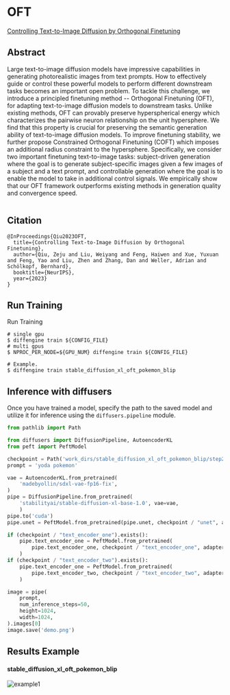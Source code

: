 # OFT

[Controlling Text-to-Image Diffusion by Orthogonal Finetuning](https://arxiv.org/abs/2306.07280)

## Abstract

Large text-to-image diffusion models have impressive capabilities in generating photorealistic images from text prompts. How to effectively guide or control these powerful models to perform different downstream tasks becomes an important open problem. To tackle this challenge, we introduce a principled finetuning method -- Orthogonal Finetuning (OFT), for adapting text-to-image diffusion models to downstream tasks. Unlike existing methods, OFT can provably preserve hyperspherical energy which characterizes the pairwise neuron relationship on the unit hypersphere. We find that this property is crucial for preserving the semantic generation ability of text-to-image diffusion models. To improve finetuning stability, we further propose Constrained Orthogonal Finetuning (COFT) which imposes an additional radius constraint to the hypersphere. Specifically, we consider two important finetuning text-to-image tasks: subject-driven generation where the goal is to generate subject-specific images given a few images of a subject and a text prompt, and controllable generation where the goal is to enable the model to take in additional control signals. We empirically show that our OFT framework outperforms existing methods in generation quality and convergence speed.

<div align=center>
<img src=""/>
</div>

## Citation

```
@InProceedings{Qiu2023OFT,
  title={Controlling Text-to-Image Diffusion by Orthogonal Finetuning},
  author={Qiu, Zeju and Liu, Weiyang and Feng, Haiwen and Xue, Yuxuan and Feng, Yao and Liu, Zhen and Zhang, Dan and Weller, Adrian and Schölkopf, Bernhard},
  booktitle={NeurIPS},
  year={2023}
}
```

## Run Training

Run Training

```
# single gpu
$ diffengine train ${CONFIG_FILE}
# multi gpus
$ NPROC_PER_NODE=${GPU_NUM} diffengine train ${CONFIG_FILE}

# Example.
$ diffengine train stable_diffusion_xl_oft_pokemon_blip
```

## Inference with diffusers

Once you have trained a model, specify the path to the saved model and utilize it for inference using the `diffusers.pipeline` module.

```py
from pathlib import Path

from diffusers import DiffusionPipeline, AutoencoderKL
from peft import PeftModel

checkpoint = Path('work_dirs/stable_diffusion_xl_oft_pokemon_blip/step20850')
prompt = 'yoda pokemon'

vae = AutoencoderKL.from_pretrained(
    'madebyollin/sdxl-vae-fp16-fix',
)
pipe = DiffusionPipeline.from_pretrained(
    'stabilityai/stable-diffusion-xl-base-1.0', vae=vae,
    )
pipe.to('cuda')
pipe.unet = PeftModel.from_pretrained(pipe.unet, checkpoint / "unet", adapter_name="default")

if (checkpoint / "text_encoder_one").exists():
    pipe.text_encoder_one = PeftModel.from_pretrained(
        pipe.text_encoder_one, checkpoint / "text_encoder_one", adapter_name="default"
    )
if (checkpoint / "text_encoder_two").exists():
    pipe.text_encoder_one = PeftModel.from_pretrained(
        pipe.text_encoder_two, checkpoint / "text_encoder_two", adapter_name="default"
    )

image = pipe(
    prompt,
    num_inference_steps=50,
    height=1024,
    width=1024,
).images[0]
image.save('demo.png')
```

## Results Example

#### stable_diffusion_xl_oft_pokemon_blip

![example1](https://github.com/huggingface/peft/assets/24734142/30ab6572-ad0c-4703-a375-18215143b909)

